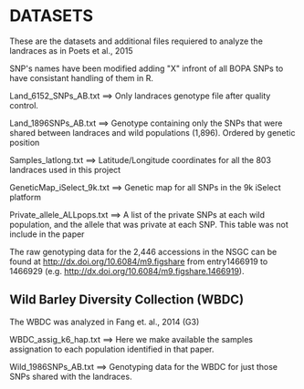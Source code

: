 DATASETS
========
 
These are the datasets and additional files requiered to analyze the landraces as in Poets et al., 2015

SNP's names have been modified adding "X" infront of all BOPA SNPs to have consistant handling of them in R.

Land_6152_SNPs_AB.txt ==> Only landraces genotype file after quality control.

Land_1896SNPs_AB.txt  ==> Genotype containing only the SNPs that were shared between landraces and wild populations (1,896). 
			  Ordered by genetic position

Samples_latlong.txt ==> Latitude/Longitude coordinates for all the 803 landraces used in this project

GeneticMap_iSelect_9k.txt ==> Genetic map for all SNPs in the 9k iSelect platform  

Private_allele_ALLpops.txt ==> A list of the private SNPs at each wild population, and the allele that was private at each SNP. This table was not include in the paper

The raw genotyping data for the 2,446 accessions in the NSGC can be found at http://dx.doi.org/10.6084/m9.figshare from entry1466919 to 1466929 (e.g. http://dx.doi.org/10.6084/m9.figshare.1466919).


Wild Barley Diversity Collection (WBDC)
---------------------------------------
The WBDC was analyzed in Fang et. al., 2014 (G3)

WBDC_assig_k6_hap.txt ==> Here we make available the samples assignation to each population identified in that paper.

Wild_1986SNPs_AB.txt  ==> Genotyping data for the WBDC for just those SNPs shared with the landraces.
